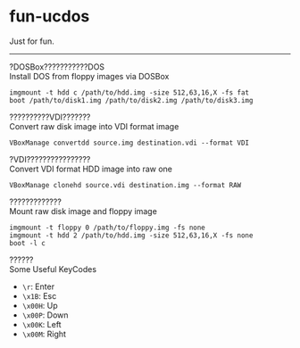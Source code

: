 fun-ucdos
=========

Just for fun.

------

?DOSBox???????????DOS  
Install DOS from floppy images via DOSBox

	imgmount -t hdd c /path/to/hdd.img -size 512,63,16,X -fs fat
	boot /path/to/disk1.img /path/to/disk2.img /path/to/disk3.img

??????????VDI???????  
Convert raw disk image into VDI format image

	VBoxManage convertdd source.img destination.vdi --format VDI

?VDI????????????????  
Convert VDI format HDD image into raw one

	VBoxManage clonehd source.vdi destination.img --format RAW

?????????????  
Mount raw disk image and floppy image

	imgmount -t floppy 0 /path/to/floppy.img -fs none
	imgmount -t hdd 2 /path/to/hdd.img -size 512,63,16,X -fs none
	boot -l c

??????  
Some Useful KeyCodes

* `\r`: Enter
* `\x1B`: Esc
* `\x00H`: Up
* `\x00P`: Down
* `\x00K`: Left
* `\x00M`: Right


